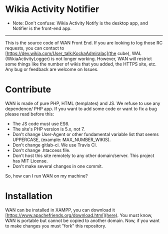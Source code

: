 # Wikia Activity Notifier

* Note: Don't confuse: Wikia Activity Notify is the desktop app, and Notifier is the front-end app.

---

This is the source code of WAN Front End. If you are looking to log those RC
requests, you can contact to [https://dev.wikia.com/User_talk:KockaAdmiralac](the cube),
WAL (WikiaActivityLogger) is not longer working. However, WAN will restrict some
things like the number of wikis that you added, the HTTPS site, etc. Any bug or
feedback are welcome on Issues.

# Contribute

WAN is made of pure PHP, HTML (templates) and JS. We refuse to use any dependence/
PHP app. If you want to add some code or want to fix a bug please read before this:

* The JS code must use ES6.
* The site's PHP version is 5.x, not 7.
* Don't change User-Agent or other fundamental variable list that seems UPPERCASE,
(example: MAX_NUMBER_WIKIS).
* Don't change gitlab-ci. We use Travis CI.
* Don't change .htaccess file.
* Don't host this site remotely to any other domain/server. This project has
MIT License.
* Don't make several changes in one commit.

So, how can I run WAN on my machine?

# Installation

WAN can be installed in XAMPP, you can download it [https://www.apachefriends.org/download.html](here).
You must know, WAN is portable but cannot be copied to another domain. Now,
if you want to make changes you must "fork" this repository.